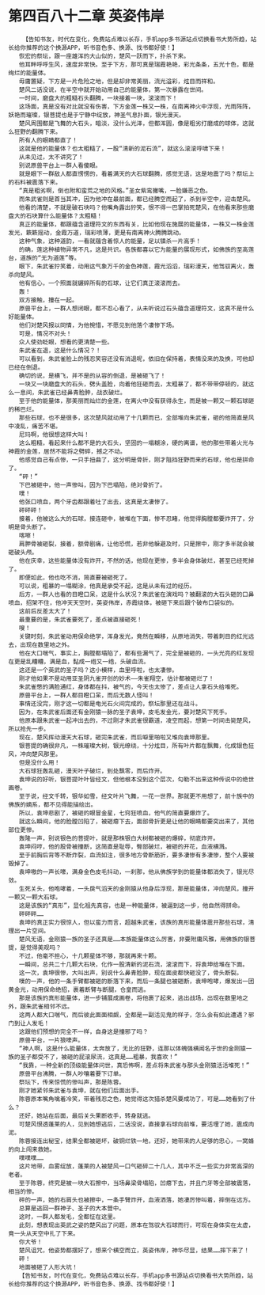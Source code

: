 # 第四百八十二章 英姿伟岸
        【告知书友，时代在变化，免费站点难以长存，手机app多书源站点切换看书大势所趋，站长给你推荐的这个换源APP，听书音色多、换源、找书都好使！】
       恢宏的祭坛，跟一座雄浑的大山似的，楚风一跃而下，扑杀下来。
       他耳畔呼呼生风，速度非常快。至于下方，那可真是瑞霞艳艳，彩光条条，五光十色，都是绚烂的能量体。
       毋庸置疑，下方是一片危险之地，但是却非常美丽，流光溢彩，炫目而祥和。
       楚风二话没说，在半空中就开始动用自己的能量体，第一次暴露在世间。
       一时间，磨盘大的粗糙石头翻腾，一块接着一块，滚滚而下！
       这场面，真是没有对比就没有伤害，下方金莲一株又一株，在南离神火中浮现，光雨阵阵，妖艳而璀璨，银菩提也是于宁静中绽放，神圣气息扑面，银光漫天。
       楚风周围都是飞舞的大石头，暗淡，没什么光泽，但都浑圆，像是粗劣打磨成的球体，这就么狂野的翻腾下来。
       所有人的眼睛都直了！
       这就是他的能量体？也太粗糙了，一股“清新的泥石流”，就这么滚滚呼啸下来！
       从未见过，太不讲究了！
       别说原兽平台上一群人看傻眼。
       就是眼下一群敌人都直愣愣的，看着满天的大石球翻腾，感觉无语，这是地震了吗？祭坛上的石料被震落下来。
       “真是粗劣啊，倒也附和蛮荒之地的风格。”圣女紫鸾撇嘴，一脸嫌恶之色。
       而朱武雀则是首当其冲，因为他冲在最前面，都已经腾空而起了，杀到半空中，迎击楚风。
       他看的清楚，不就是破石块吗？他嘴角露出狞笑，恨不得一巴掌拍死楚风，在他看来那些磨盘大的石块算什么能量体？太粗糙！
       真正的能量体，都跟蕴含道理符文的东西有关，比如他现在施展的能量体，一株又一株金莲发光，簌簌摇动，金霞万道，瑞彩喷薄，更是有南离神火腾腾跳动。
       这种气象，这种道韵，一看就蕴含着惊人的能量，足以镇杀一片高手！
       的确，莲这种植物异常不凡，这是共识。各族都喜以它为能量的展现形式，如佛族的至高莲台，道族的“无为道莲”等。
       眼下，朱武雀狞笑着，动用这气象万千的金色神莲，霞光滔滔，瑞彩漫天，他驾驭离火，轰杀向楚风。
       他有信心，一个照面就碾碎所有的石球，让它们真正滚滚而去。
       轰！
       双方接触，撞在一起。
       原兽平台上，一群人想闭眼，都不忍心看了，从未听说过石头蕴含道理符文，这真不是什么好能量体。
       他们对楚风报以同情，为他惋惜，不愿见到他落个凄惨下场。
       可是，情况不对头！
       众人使劲眨眼，想看的更清楚一些。
       朱武雀在退，这是什么情况？！
       可以看到，朱武雀脸上的残忍笑容还没有消退呢，依旧在保持着，表情没来的及换，可他却已经在倒退。
       确切的说，是横飞，并不是的从容的倒退，是被砸飞了！
       一块又一块磨盘大的石头，劈头盖脸，向着他狂砸而去，太粗暴了，都不带带停顿的，就这么一息间，朱武雀已经鼻青脸肿，战衣破烂。
       至于他的能量体，那美丽而灿烂的金莲，在离火中没有获得永生，而是被一颗又一颗石球砸的稀巴烂。
       那些石球，也不是很多，这次楚风就动用了十几颗而已，全部堆向朱武雀，砸的他简直是风中凌乱，痛苦不堪。
       尼玛啊，他很想这样大叫！
       这么粗糙，看起来什么都不是的大石头，坚固的一塌糊涂，硬的离谱，他的那些带着火光与神霞的金莲，居然不能将之劈碎，撼之不动。
       他感觉自己有点惨，一只手扭曲了，这分明是骨折，刚才阻挡狂野而来的石球，他也是拼命了。
       “砰！”
       下巴被砸中，他一声惨叫，因为下巴塌陷，绝对骨折了。
       噗！
       他张口喷血，两个牙齿都跟着吐了出去，这真是太凄惨了。
       砰砰砰！
       接着，他被这么大的石球，接连砸中，被堆在下面，惨不忍睹，他觉得胸膛都要炸开了，分明是骨头断了。
       喀嚓！
       肩胛骨被砸裂，接着，额骨剧痛，让他恐慌，若非他躲避及时，只是擦中，刚才多半就会被砸破头颅。
       他在庆幸，这些能量体没有炸开，不然的话，他现在更惨，多半会身体破烂，甚至已经死掉了。
       即便如此，他也吃不消，简直要被砸死了。
       可以说，粗暴的一塌糊涂，他真是承受不起，这是从未有过的经历。
       后方，一群人也看的目瞪口呆，这是什么状况？朱武雀在演戏吗？被翻滚的大石头砸的口鼻喷血，招架不住，他冲天天空时，英姿伟岸，赤霞绕体，被砸下来后跟个破布口袋似的。
       这前后反差太大了！
       最重要的是，朱武雀要死了，差点被直接砸死！
       嗖！
       关键时刻，朱武雀动用保命绝学，浑身发光，竟然在瞬移，从原地消失，带着刺目的红光远去，出现在数里地之外。
       他在大口喘气，事实上，胸膛都塌陷了，都有些漏气了，完全是被砸的，一头光亮的红发现在更是乱糟糟，满是血，黏成一绺又一绺，头破血流。
       这还是一个英武的圣子吗？这小模样，血里呼啦，也太凄惨。
       刚才他如果不是动用亚圣阴九雀开创的妙术——朱雀翔空，估计都被砸烂了！
       朱武雀憋的满脸通红，身体都在抖，被气的，今天也太惨了，差点让人拿石头给堆死。
       原兽平台上，一群人都目瞪口呆，而后无数人怪叫！
       事情还没完，刚才这一切都是电光石火间完成的，祭坛那里还在战斗。
       因为，在朱武雀后面还有金刚猿一脉的圣子袁坤，皮毛发金光，要对楚风下死手。
       他原本跟朱武雀一起冲出去的，不过刚才朱武雀很霸道，凌空而起，想第一时间击毙楚风，所以抢先一步。
       现在，楚风挥动漫天大石球，砸完朱武雀，而后噼里啪啦又堆向袁坤那里。
       银菩提的确很非凡，一株璀璨大树，银光缭绕，十分炫目，所有叶片都在飘舞，化成银色狂风，冲向楚风那里。
       但是没什么用！
       大石球狂轰乱砸，漫天叶子破烂，到处飘零，而后炸开。
       袁坤说的好听，银菩提叶叶皆经文，但他根本没到这个层次，勾勒不出来这种传说中的绝世画卷。
       至于说，经文千转，银华如雪，经文叶片飞舞，一花一世界。那就更不用想了，前十族中的佛族的嫡系，都不见得能描绘出。
       所以，袁坤悲剧了，被砸的眼冒金星，七窍狂喷血，他气的简直要爆炸了。
       就这么瞬间，他的脸膛凹陷了，被砸瘪下去，面部骨折更是让他的眼睛都要突出来了，其他部位更惨。
       轰隆一声，别说银色的菩提叶，就是那株银白大树都被砸的爆碎，彻底炸开。
       袁坤闷哼，他的股骨被撞断，这简直是耻辱，臀部破烂，被砸的开花，血液横溅。
       至于前胸后背等不断炸裂，血流如注，很多地方骨断筋折，要多凄惨有多凄惨，整个人要被毁掉了。
       袁坤嗷的一声长嚎，满身金色皮毛抖动，一刹那，他从佛族学到的能量体都消失了，银光尽敛。
       生死关头，他咆哮着，一头戾气滔天的金刚猿从他身后浮现，那是能量体，冲向楚风，撞开一颗又一颗大石球。
       这是该族的“真形”，显化祖先真容，也是一种能量体，被逼到这一步，他自然得拼命。
       砰砰砰……
       袁坤的真正实力很惊人，但以蛮力而言，超越朱武雀，该族的真形能量体震开那些石球，清理出一片空间。
       楚风无语，金刚猿一族的圣子还真是……本族能量体这么厉害，非要附庸风雅，用佛族的银菩提，是觉得美观吗？
       不过，他毫不担心，十几颗星体不够，那就再来十颗。
       一瞬间，总共二十几颗大石块，化作一股清新的泥石流，滚滚而下，将袁坤给堆在下面。
       这一次，袁坤很惨，大叫出声，别说什么鼻青脸肿，现在面皮都快砸没了，骨头断裂。
       噗的一声，他的一条手臂都被砸的断落下来，而后一条腿也被砸断，袁坤咆哮，爆发出一团黄金光，动用保命绝招，裹着断臂与断腿，仓皇而逃。
       那是该族的真形能量体，进一步铺展成画卷，将他裹了起来，逃出战场，出现在数里地之外，跟朱武雀相邻不远。
       这两人都大口喘气，而后彼此面面相觑，全都是一副活见鬼的样子，怎么会有如此遭遇？邪门到让人发毛！
       这跟他们预想的完全不一样，自身这是撞邪了吗？
       原兽平台，一片狼嚎声。
       “神人啊，这是什么能量体，太奔放了，无比的狂野，连那以体魄强横闻名于世的金刚猿一族的圣子都受不了，被砸的屁滚尿流，这真是……粗暴，我喜欢！”
       “我靠，一种全新的顶级能量体问世，真恐怖啊，差点将朱武雀与那头金刚猿活活堆死！”
       原兽平台沸腾，一群人吵嚷着要下订单。
       祭坛下，传来惊慌的惨叫声，那是陈蓉。
       刚才她紧邻朱武雀与袁坤，就在他们后面出手。
       陈蓉原本嘴角噙着冷笑，带着残忍之色，她觉得这次猎杀楚风要成功了，可是……她看到了什么？
       还好，她站在后面，最后关头果断收手，转身就逃。
       可楚风恨透蓬莱的人，见到她想逃后，二话没说，直接拿石球向前堆，要活埋了她，震成肉泥。
       陈蓉接连出秘宝，结果全都被砸坏，破铜烂铁一地，还好，她带来的人足够的忠心，一窝蜂的向上闯来救她。
       噗噗噗……
       这片地带，血雾绽放，蓬莱的人被楚风一口气砸碎二十几人，其中不乏一些实力非常高深的老者。
       至于陈蓉，终究是被一块大石擦中，当场鼻梁骨塌陷，凹瘪下去，并且门牙等全部被震落，相当的惨。
       砰的一声，她的右肩头也被擦中，一条手臂炸开，血液洒落，她凄厉惨叫着，摔倒在远方。
       总算是逃回一群神子、圣子的大本营中。
       这时，一群人都发毛，全都怔在这里。
       此刻，想表现出英武之姿的楚风出了问题，原本在驾驭大石球而行，可现在身体实在太虚，竟一头从天空中扎了下来。
       你大爷！
       楚风诅咒，他姿势都摆好了，想来个横空而立，英姿伟岸，神华尽显，结果……摔下来了！
       砰！
       地面被砸了人形大坑！
       【告知书友，时代在变化，免费站点难以长存，手机app多书源站点切换看书大势所趋，站长给你推荐的这个换源APP，听书音色多、换源、找书都好使！】